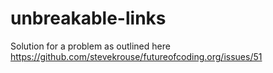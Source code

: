# unbreakable-links

Solution for a problem as outlined here https://github.com/stevekrouse/futureofcoding.org/issues/51
